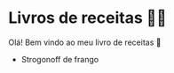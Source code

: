 # Livros de receitas :man_cook:



Olá! Bem vindo ao meu livro de receitas :wave:

- Strogonoff de frango
